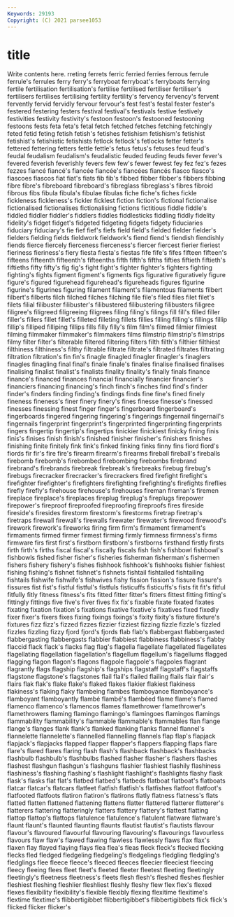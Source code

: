 ```yaml
---
Keywords: 29193
Copyright: (C) 2021 parsee1053
---
```


# title

Write contents here.
rreting ferrets ferric ferried ferries ferrous ferrule ferrule's
ferrules ferry ferry's ferryboat ferryboat's ferryboats ferrying fertile fertilisation fertilisation's
fertilise fertilised fertiliser fertiliser's fertilisers fertilises fertilising fertility fertility's fervency
fervency's fervent fervently fervid fervidly fervour fervour's fest fest's festal
fester fester's festered festering festers festival festival's festivals festive festively
festivities festivity festivity's festoon festoon's festooned festooning festoons fests feta
feta's fetal fetch fetched fetches fetching fetchingly feted fetid feting
fetish fetish's fetishes fetishism fetishism's fetishist fetishist's fetishistic fetishists fetlock
fetlock's fetlocks fetter fetter's fettered fettering fetters fettle fettle's fetus
fetus's fetuses feud feud's feudal feudalism feudalism's feudalistic feuded feuding
feuds fever fever's fevered feverish feverishly fevers few few's fewer
fewest fey fez fez's fezes fezzes fiancé fiancé's fiancée fiancée's
fiancées fiancés fiasco fiasco's fiascoes fiascos fiat fiat's fiats fib
fib's fibbed fibber fibber's fibbers fibbing fibre fibre's fibreboard fibreboard's
fibreglass fibreglass's fibres fibroid fibrous fibs fibula fibula's fibulae fibulas
fiche fiche's fiches fickle fickleness fickleness's fickler ficklest fiction fiction's
fictional fictionalise fictionalised fictionalises fictionalising fictions fictitious fiddle fiddle's fiddled
fiddler fiddler's fiddlers fiddles fiddlesticks fiddling fiddly fidelity fidelity's fidget
fidget's fidgeted fidgeting fidgets fidgety fiduciaries fiduciary fiduciary's fie fief
fief's fiefs field field's fielded fielder fielder's fielders fielding fields
fieldwork fieldwork's fiend fiend's fiendish fiendishly fiends fierce fiercely fierceness
fierceness's fiercer fiercest fierier fieriest fieriness fieriness's fiery fiesta fiesta's
fiestas fife fife's fifes fifteen fifteen's fifteens fifteenth fifteenth's fifteenths
fifth fifth's fifths fifties fiftieth fiftieth's fiftieths fifty fifty's fig
fig's fight fight's fighter fighter's fighters fighting fighting's fights figment
figment's figments figs figurative figuratively figure figure's figured figurehead figurehead's
figureheads figures figurine figurine's figurines figuring filament filament's filamentous filaments
filbert filbert's filberts filch filched filches filching file file's filed
files filet filet's filets filial filibuster filibuster's filibustered filibustering filibusters
filigree filigree's filigreed filigreeing filigrees filing filing's filings fill fill's
filled filler filler's fillers fillet fillet's filleted filleting fillets fillies
filling filling's fillings fillip fillip's filliped filliping fillips fills filly
filly's film film's filmed filmier filmiest filming filmmaker filmmaker's filmmakers
films filmstrip filmstrip's filmstrips filmy filter filter's filterable filtered filtering
filters filth filth's filthier filthiest filthiness filthiness's filthy filtrable filtrate
filtrate's filtrated filtrates filtrating filtration filtration's fin fin's finagle finagled
finagler finagler's finaglers finagles finagling final final's finale finale's finales
finalise finalised finalises finalising finalist finalist's finalists finality finality's finally
finals finance finance's financed finances financial financially financier financier's financiers
financing financing's finch finch's finches find find's finder finder's finders
finding finding's findings finds fine fine's fined finely fineness fineness's
finer finery finery's fines finesse finesse's finessed finesses finessing finest
finger finger's fingerboard fingerboard's fingerboards fingered fingering fingering's fingerings fingernail
fingernail's fingernails fingerprint fingerprint's fingerprinted fingerprinting fingerprints fingers fingertip fingertip's
fingertips finickier finickiest finicky fining finis finis's finises finish finish's
finished finisher finisher's finishers finishes finishing finite finitely fink fink's
finked finking finks finny fins fiord fiord's fiords fir fir's
fire fire's firearm firearm's firearms fireball fireball's fireballs firebomb firebomb's
firebombed firebombing firebombs firebrand firebrand's firebrands firebreak firebreak's firebreaks firebug
firebug's firebugs firecracker firecracker's firecrackers fired firefight firefight's firefighter firefighter's
firefighters firefighting firefighting's firefights fireflies firefly firefly's firehouse firehouse's firehouses
fireman fireman's firemen fireplace fireplace's fireplaces fireplug fireplug's fireplugs firepower
firepower's fireproof fireproofed fireproofing fireproofs fires fireside fireside's firesides firestorm
firestorm's firestorms firetrap firetrap's firetraps firewall firewall's firewalls firewater firewater's
firewood firewood's firework firework's fireworks firing firm firm's firmament firmament's
firmaments firmed firmer firmest firming firmly firmness firmness's firms firmware
firs first first's firstborn firstborn's firstborns firsthand firstly firsts firth
firth's firths fiscal fiscal's fiscally fiscals fish fish's fishbowl fishbowl's
fishbowls fished fisher fisher's fisheries fisherman fisherman's fishermen fishers fishery
fishery's fishes fishhook fishhook's fishhooks fishier fishiest fishing fishing's fishnet
fishnet's fishnets fishtail fishtailed fishtailing fishtails fishwife fishwife's fishwives fishy
fission fission's fissure fissure's fissures fist fist's fistful fistful's fistfuls
fisticuffs fisticuffs's fists fit fit's fitful fitfully fitly fitness fitness's
fits fitted fitter fitter's fitters fittest fitting fitting's fittingly fittings
five five's fiver fives fix fix's fixable fixate fixated fixates
fixating fixation fixation's fixations fixative fixative's fixatives fixed fixedly fixer
fixer's fixers fixes fixing fixings fixings's fixity fixity's fixture fixture's
fixtures fizz fizz's fizzed fizzes fizzier fizziest fizzing fizzle fizzle's
fizzled fizzles fizzling fizzy fjord fjord's fjords flab flab's flabbergast
flabbergasted flabbergasting flabbergasts flabbier flabbiest flabbiness flabbiness's flabby flaccid flack
flack's flacks flag flag's flagella flagellate flagellated flagellates flagellating flagellation
flagellation's flagellum flagellum's flagellums flagged flagging flagon flagon's flagons flagpole
flagpole's flagpoles flagrant flagrantly flags flagship flagship's flagships flagstaff flagstaff's
flagstaffs flagstone flagstone's flagstones flail flail's flailed flailing flails flair
flair's flairs flak flak's flake flake's flaked flakes flakier flakiest
flakiness flakiness's flaking flaky flambeing flambes flamboyance flamboyance's flamboyant flamboyantly
flambé flambé's flambéed flame flame's flamed flamenco flamenco's flamencos flames
flamethrower flamethrower's flamethrowers flaming flamingo flamingo's flamingoes flamingos flamings flammability
flammability's flammable flammable's flammables flan flange flange's flanges flank flank's
flanked flanking flanks flannel flannel's flannelette flannelette's flannelled flannelling flannels
flap flap's flapjack flapjack's flapjacks flapped flapper flapper's flappers flapping
flaps flare flare's flared flares flaring flash flash's flashback flashback's
flashbacks flashbulb flashbulb's flashbulbs flashed flasher flasher's flashers flashes flashest
flashgun flashgun's flashguns flashier flashiest flashily flashiness flashiness's flashing flashing's
flashlight flashlight's flashlights flashy flask flask's flasks flat flat's flatbed
flatbed's flatbeds flatboat flatboat's flatboats flatcar flatcar's flatcars flatfeet flatfish
flatfish's flatfishes flatfoot flatfoot's flatfooted flatfoots flatiron flatiron's flatirons flatly
flatness flatness's flats flatted flatten flattened flattening flattens flatter flattered
flatterer flatterer's flatterers flattering flatteringly flatters flattery flattery's flattest flatting
flattop flattop's flattops flatulence flatulence's flatulent flatware flatware's flaunt flaunt's
flaunted flaunting flaunts flautist flautist's flautists flavour flavour's flavoured flavourful
flavouring flavouring's flavourings flavourless flavours flaw flaw's flawed flawing flawless
flawlessly flaws flax flax's flaxen flay flayed flaying flays flea
flea's fleas fleck fleck's flecked flecking flecks fled fledged fledgeling
fledgeling's fledgelings fledgling fledgling's fledglings flee fleece fleece's fleeced fleeces
fleecier fleeciest fleecing fleecy fleeing flees fleet fleet's fleeted fleeter
fleetest fleeting fleetingly fleetingly's fleetness fleetness's fleets flesh flesh's fleshed
fleshes fleshier fleshiest fleshing fleshlier fleshliest fleshly fleshy flew flex
flex's flexed flexes flexibility flexibility's flexible flexibly flexing flexitime flexitime's
flextime flextime's flibbertigibbet flibbertigibbet's flibbertigibbets flick flick's flicked flicker flicker's
